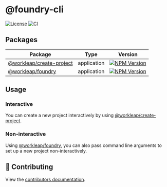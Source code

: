 # @foundry-cli

[![License](https://img.shields.io/badge/License-Apache_2.0-blue.svg)](./LICENSE)
[![CI](https://github.com/workleap/wl-foundry-cli/actions/workflows/ci.yml/badge.svg)](https://github.com/workleap/wl-foundry-cli/actions/workflows/ci.yml)

## Packages

| Package                 | Type        | Version                                                                                                                                     |
|-------------------------| ----------- |---------------------------------------------------------------------------------------------------------------------------------------------|
| [@workleap/create-project](./packages/create-project/README.md) | application | [![NPM Version](http://img.shields.io/npm/v/@workleap/create-project.svg?style=flat)](https://www.npmjs.org/package/@workleap/create-project) |
| [@workleap/foundry](./packages/foundry/README.md)       | application | [![NPM Version](http://img.shields.io/npm/v/@workleap/foundry.svg?style=flat)](https://www.npmjs.org/package/@workleap/foundry)             |

## Usage

### Interactive

You can create a new project interactively by using [@workleap/create-project](packages/create-project/README.md).

### Non-interactive

Using [@workleap/foundry](packages/foundry/README.md), you can also pass command line arguments to set up a new project non-interactively.

## 🤝 Contributing

View the [contributors documentation](./CONTRIBUTING.md).
